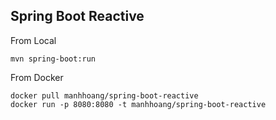 ## Spring Boot Reactive

From Local

```
mvn spring-boot:run
```

From Docker

```
docker pull manhhoang/spring-boot-reactive
docker run -p 8080:8080 -t manhhoang/spring-boot-reactive
```

